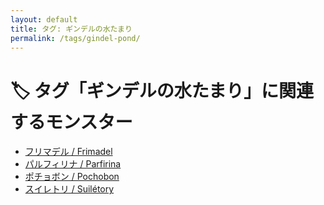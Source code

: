 ```yaml
---
layout: default
title: タグ: ギンデルの水たまり
permalink: /tags/gindel-pond/
---
```

# 🏷️ タグ「ギンデルの水たまり」に関連するモンスター

- [フリマデル / Frimadel](/monsterdex/monster/Frimadel.html)
- [パルフィリナ / Parfirina](/monsterdex/monster/Parfirina.html)
- [ポチョボン / Pochobon](/monsterdex/monster/Pochobon.html)
- [スイレトリ / Suilétory](/monsterdex/monster/Suilétory.html)